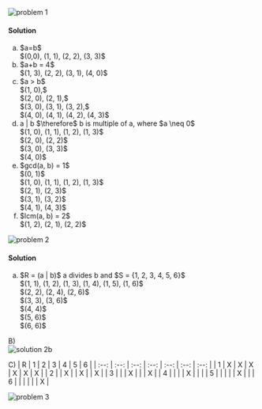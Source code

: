![problem 1](https://github.com/cpp-rakesh/discrete_mathematics_and_its_applications/blob/master/chapter_9_relations/9.1_relations_and_their_properties/repo/problem_1.png)

#### Solution
<ol type="a">
  <li>
    $a=b$ <br/>
    $(0,0), (1, 1), (2, 2), (3, 3)$
  </li>
  <li>
    $a+b = 4$ <br/>
    $(1, 3), (2, 2), (3, 1), (4, 0)$
  </li>
  <li>
    $a > b$ <br/>
    $(1, 0),$ <br/>
    $(2, 0), (2, 1),$ <br/>
    $(3, 0), (3, 1), (3, 2),$ <br/> 
    $(4, 0), (4, 1), (4, 2), (4, 3)$
  </li>
  <li>
    a | b $\therefore$ b is multiple of a, where $a \neq 0$ <br/>
    $(1, 0), (1, 1), (1, 2), (1, 3)$ <br/>
    $(2, 0), (2, 2)$ <br/>
    $(3, 0), (3, 3)$ <br/>
    $(4, 0)$
  </li>
  <li>
    $gcd(a, b) = 1$ <br/>
    $(0, 1)$ <br/>
    $(1, 0), (1, 1), (1, 2), (1, 3)$ <br/>
    $(2, 1), (2, 3)$ <br/>
    $(3, 1), (3, 2)$ <br/>
    $(4, 1), (4, 3)$    
  </li>
  <li>
    $lcm(a, b) = 2$ <br/>
    $(1, 2), (2, 1), (2, 2)$
  </li>
</ol>

![problem 2](https://github.com/cpp-rakesh/discrete_mathematics_and_its_applications/blob/master/chapter_9_relations/9.1_relations_and_their_properties/repo/problem_2.png)

#### Solution
<ol type="a">
  <li>
    $R = (a | b)$ a divides b and $S = {1, 2, 3, 4, 5, 6}$ <br/>
    $(1, 1), (1, 2), (1, 3), (1, 4), (1, 5), (1, 6)$ <br/>
    $(2, 2), (2, 4), (2, 6)$ <br/>
    $(3, 3), (3, 6)$ <br/>
    $(4, 4)$ <br/>
    $(5, 6)$ <br/>
    $(6, 6)$
  </li>
</ol>

B) \
![solution 2b](https://github.com/cpp-rakesh/discrete_mathematics_and_its_applications/blob/master/chapter_9_relations/9.1_relations_and_their_properties/repo/solution_2_b.jpg)

C)
| R | 1 | 2 | 3 | 4 | 5 | 6 |
| :--: | :--: | :--: | :--: | :--: | :--: | :--: |
| 1 | X | X | X | X | X | X |
| 2 |   | X |   | X |   | X |
| 3 |   |   | X |   |   | X |
| 4 |   |   |   | X |   |   |
| 5 |   |   |   |   | X |   |
| 6 |   |   |   |   |   | X |

![problem 3](https://github.com/cpp-rakesh/discrete_mathematics_and_its_applications/blob/master/chapter_9_relations/9.1_relations_and_their_properties/repo/problem_3.png)
